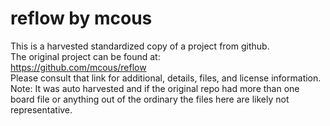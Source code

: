 
# reflow by mcous  
This is a harvested standardized copy of a project from github.  
The original project can be found at:  
https://github.com/mcous/reflow  
Please consult that link for additional, details, files, and license information.  
Note: It was auto harvested and if the original repo had more than one board file or anything out of the ordinary the files here are likely not representative.  
    
